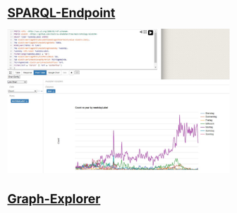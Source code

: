 # [SPARQL-Endpoint](https://int.lindas.admin.ch/sparql/)

<div align="center"><img src="bsp_abfrage.jpg" width="1200"></div>

# [Graph-Explorer](https://int.lindas.admin.ch/graph-explorer/)

